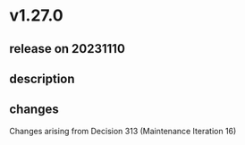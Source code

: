 # v1.27.0

## release on 20231110

## description

## changes

Changes arising from Decision 313 (Maintenance Iteration 16)

